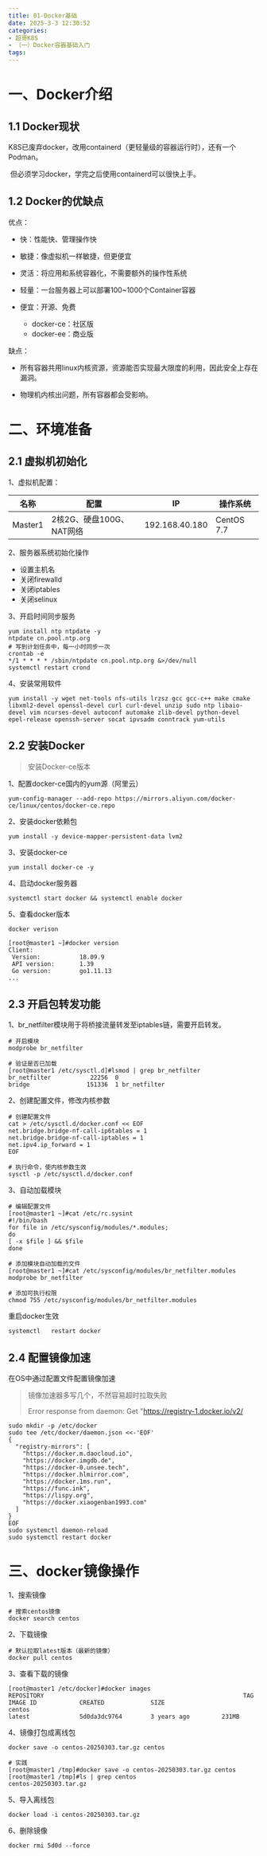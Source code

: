```yaml
---
title: 01-Docker基础
date: 2025-3-3 12:30:52
categories:
- 超哥K8S
- （一）Docker容器基础入门
tags:
---
```


# 一、Docker介绍

## 1.1 Docker现状

​	K8S已废弃docker，改用containerd（更轻量级的容器运行时），还有一个Podman。

​	但必须学习docker，学完之后使用containerd可以很快上手。

## 1.2 Docker的优缺点

优点：

- 快：性能快、管理操作快

- 敏捷：像虚拟机一样敏捷，但更便宜

- 灵活：将应用和系统容器化，不需要额外的操作性系统

- 轻量：一台服务器上可以部署100~1000个Container容器

- 便宜：开源、免费
  - docker-ce：社区版
  - docker-ee：商业版

缺点：

- 所有容器共用linux内核资源，资源能否实现最大限度的利用，因此安全上存在漏洞。

- 物理机内核出问题，所有容器都会受影响。




# 二、环境准备

## 2.1 虚拟机初始化

1、虚拟机配置：

| 名称    | 配置                     | IP             | 操作系统   |
| ------- | ------------------------ | -------------- | ---------- |
| Master1 | 2核2G、硬盘100G、NAT网络 | 192.168.40.180 | CentOS 7.7 |

2、服务器系统初始化操作

- 设置主机名
- 关闭firewalld
- 关闭iptables
- 关闭selinux

3、开启时间同步服务

```shell
yum install ntp ntpdate -y
ntpdate cn.pool.ntp.org
# 写到计划任务中，每一小时同步一次
crontab -e
*/1 * * * * /sbin/ntpdate cn.pool.ntp.org &>/dev/null
systemctl restart crond
```

4、安装常用软件

```shell
yum install -y wget net-tools nfs-utils lrzsz gcc gcc-c++ make cmake libxml2-devel openssl-devel curl curl-devel unzip sudo ntp libaio-devel vim ncurses-devel autoconf automake zlib-devel python-devel epel-release openssh-server socat ipvsadm conntrack yum-utils
```

## 2.2 安装Docker

>安装Docker-ce版本

1、配置docker-ce国内的yum源（阿里云）

```shell
yum-config-manager --add-repo https://mirrors.aliyun.com/docker-ce/linux/centos/docker-ce.repo
```

2、安装docker依赖包

```shell
yum install -y device-mapper-persistent-data lvm2
```

3、安装docker-ce

```shell
yum install docker-ce -y
```

4、启动docker服务器

```shell
systemctl start docker && systemctl enable docker
```

5、查看docker版本

```shell
docker verison

[root@master1 ~]#docker version
Client:
 Version:           18.09.9
 API version:       1.39
 Go version:        go1.11.13
...
```

## 2.3 开启包转发功能

1、br_netfilter模块用于将桥接流量转发至iptables链，需要开启转发。

```shell
# 开启模块
modprobe br_netfilter

# 验证是否已加载
[root@master1 /etc/sysctl.d]#lsmod | grep br_netfilter
br_netfilter           22256  0 
bridge                151336  1 br_netfilter
```

2、创建配置文件，修改内核参数

```shell
# 创建配置文件
cat > /etc/sysctl.d/docker.conf << EOF
net.bridge.bridge-nf-call-ip6tables = 1
net.bridge.bridge-nf-call-iptables = 1
net.ipv4.ip_forward = 1
EOF

# 执行命令，使内核参数生效
sysctl -p /etc/sysctl.d/docker.conf
```

3、自动加载模块

```shell
# 编辑配置文件
[root@master1 ~]#cat /etc/rc.sysint 
#!/bin/bash
for file in /etc/sysconfig/modules/*.modules; 
do
[ -x $file ] && $file
done

# 添加模块自动加载的文件
[root@master1 ~]#cat /etc/sysconfig/modules/br_netfilter.modules
modprobe br_netfilter

# 添加可执行权限
chmod 755 /etc/sysconfig/modules/br_netfilter.modules
```

重启docker生效

```shell
systemctl	restart docker
```

## 2.4 配置镜像加速

在OS中通过配置文件配置镜像加速

>镜像加速器多写几个，不然容易超时拉取失败
>
>Error response from daemon: Get "https://registry-1.docker.io/v2/

```shell
sudo mkdir -p /etc/docker
sudo tee /etc/docker/daemon.json <<-'EOF'
{
  "registry-mirrors": [
    "https://docker.m.daocloud.io",
    "https://docker.imgdb.de",
    "https://docker-0.unsee.tech",
    "https://docker.hlmirror.com",
    "https://docker.1ms.run",
    "https://func.ink",
    "https://lispy.org",
    "https://docker.xiaogenban1993.com"
  ]
}
EOF
sudo systemctl daemon-reload
sudo systemctl restart docker
```



# 三、docker镜像操作

1、搜索镜像

```shell
# 搜索centos镜像
docker search centos
```

2、下载镜像

```shell
# 默认拉取latest版本（最新的镜像）
docker pull centos
```

3、查看下载的镜像

```shell
[root@master1 /etc/docker]#docker images
REPOSITORY                                                        TAG                 IMAGE ID            CREATED             SIZE
centos                                                            latest              5d0da3dc9764        3 years ago         231MB
```

4、镜像打包成离线包

```shell
docker save -o centos-20250303.tar.gz centos

# 实践
[root@master1 /tmp]#docker save -o centos-20250303.tar.gz centos
[root@master1 /tmp]#ls | grep centos
centos-20250303.tar.gz
```

5、导入离线包

```shell
docker load -i centos-20250303.tar.gz
```

6、删除镜像

```shell
docker rmi 5d0d --force
```

